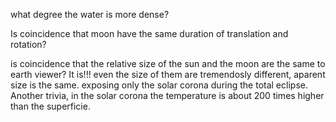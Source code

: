 what degree the water is more dense?

Is coincidence that moon have the same duration of translation and rotation?

is coincidence that the relative size of the sun and the moon are the same to earth viewer? 
It is!!! even the size of them are tremendosly different, aparent size is the same. exposing only the solar corona during the total eclipse. Another trivia, in the solar corona the temperature is about 200 times higher than the superficie. 

